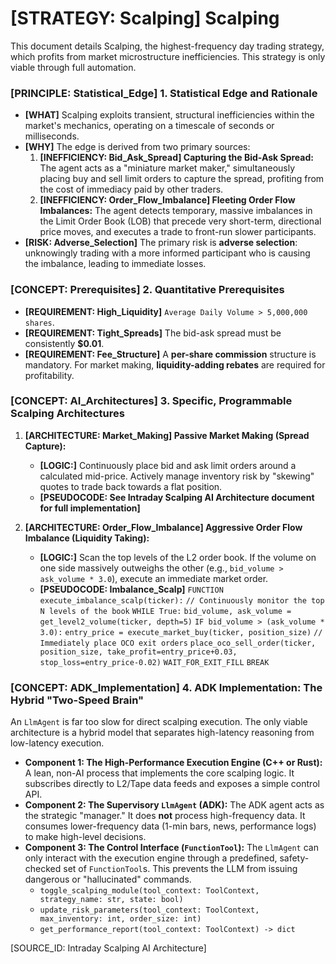 # [STRATEGY: Scalping] Scalping

This document details Scalping, the highest-frequency day trading strategy, which profits from market microstructure inefficiencies. This strategy is only viable through full automation.

### [PRINCIPLE: Statistical_Edge] 1. Statistical Edge and Rationale

- **[WHAT]** Scalping exploits transient, structural inefficiencies within the market's mechanics, operating on a timescale of seconds or milliseconds.
- **[WHY]** The edge is derived from two primary sources:
    1. **[INEFFICIENCY: Bid_Ask_Spread] Capturing the Bid-Ask Spread:** The agent acts as a "miniature market maker," simultaneously placing buy and sell limit orders to capture the spread, profiting from the cost of immediacy paid by other traders.
    2. **[INEFFICIENCY: Order_Flow_Imbalance] Fleeting Order Flow Imbalances:** The agent detects temporary, massive imbalances in the Limit Order Book (LOB) that precede very short-term, directional price moves, and executes a trade to front-run slower participants.
- **[RISK: Adverse_Selection]** The primary risk is **adverse selection**: unknowingly trading with a more informed participant who is causing the imbalance, leading to immediate losses.

### [CONCEPT: Prerequisites] 2. Quantitative Prerequisites

- **[REQUIREMENT: High_Liquidity]** `Average Daily Volume > 5,000,000 shares`.
- **[REQUIREMENT: Tight_Spreads]** The bid-ask spread must be consistently **$0.01**.
- **[REQUIREMENT: Fee_Structure]** A **per-share commission** structure is mandatory. For market making, **liquidity-adding rebates** are required for profitability.

### [CONCEPT: AI_Architectures] 3. Specific, Programmable Scalping Architectures

1. **[ARCHITECTURE: Market_Making] Passive Market Making (Spread Capture):**
    - **[LOGIC:]** Continuously place bid and ask limit orders around a calculated mid-price. Actively manage inventory risk by "skewing" quotes to trade back towards a flat position.
    - **[PSEUDOCODE: See Intraday Scalping AI Architecture document for full implementation]**

2. **[ARCHITECTURE: Order_Flow_Imbalance] Aggressive Order Flow Imbalance (Liquidity Taking):**
    - **[LOGIC:]** Scan the top levels of the L2 order book. If the volume on one side massively outweighs the other (e.g., `bid_volume > ask_volume * 3.0`), execute an immediate market order.
    - **[PSEUDOCODE: Imbalance_Scalp]**
        `FUNCTION execute_imbalance_scalp(ticker):`
        `// Continuously monitor the top N levels of the book`
        `WHILE True:`
        `bid_volume, ask_volume = get_level2_volume(ticker, depth=5)`
        `IF bid_volume > (ask_volume * 3.0):`
        `entry_price = execute_market_buy(ticker, position_size)`
        `// Immediately place OCO exit orders`
        `place_oco_sell_order(ticker, position_size, take_profit=entry_price+0.03, stop_loss=entry_price-0.02)`
        `WAIT_FOR_EXIT_FILL`
        `BREAK`

### [CONCEPT: ADK_Implementation] 4. ADK Implementation: The Hybrid "Two-Speed Brain"

An `LlmAgent` is far too slow for direct scalping execution. The only viable architecture is a hybrid model that separates high-latency reasoning from low-latency execution.

- **Component 1: The High-Performance Execution Engine (C++ or Rust):** A lean, non-AI process that implements the core scalping logic. It subscribes directly to L2/Tape data feeds and exposes a simple control API.
- **Component 2: The Supervisory `LlmAgent` (ADK):** The ADK agent acts as the strategic "manager." It does **not** process high-frequency data. It consumes lower-frequency data (1-min bars, news, performance logs) to make high-level decisions.
- **Component 3: The Control Interface (`FunctionTool`):** The `LlmAgent` can only interact with the execution engine through a predefined, safety-checked set of `FunctionTool`s. This prevents the LLM from issuing dangerous or "hallucinated" commands.
  - `toggle_scalping_module(tool_context: ToolContext, strategy_name: str, state: bool)`
  - `update_risk_parameters(tool_context: ToolContext, max_inventory: int, order_size: int)`
  - `get_performance_report(tool_context: ToolContext) -> dict`

[SOURCE_ID: Intraday Scalping AI Architecture]

